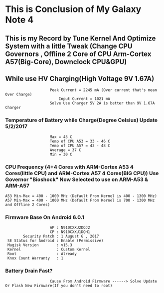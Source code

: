 ﻿# This is Conclusion of My Galaxy Note 4 


## This is my Record by Tune Kernel And Optimize System with a little Tweak (Change CPU Governors , Offline 2 Core of CPU Arm-Cortex A57(Big-Core), Downclock CPU&GPU)


## While use **HV Charging**(High Voltage 9V 1.67A) 
					    Peak Current = 2245 mA (Over current that's mean Over Charge) 
				            Input Current = 1021 mA
						Solve Use Charger 5V 2A is better than 9V 1.67A Charger

### Temperature of Battery while Charge(Degree Celsius) Update 5/2/2017
					    Max = 43 C 
					    Temp of CPU A53 = 33 - 46 C 
					    Temp of CPU A57 = 43 - 48 C
					    Average = 37 C
					    Min = 30 C


### CPU Frequency (4+4 Cores with **ARM-Cortex A53 4 Cores**(little CPU) and **ARM-Cortex A57 4 Cores**(BIG CPU)) Use Governor **"Bioshock"** Now Selected to use on ARM-A53 & ARM-A57  
	A53 Min-Max = 400 - 1000 MHz (Default From Kernel is 400 - 1300 MHz)
	A57 Min-Max = 400 - 1000 MHz (Default From Kernel is 700 - 1300 MHz and Offline 2 Cores)

### Firmware Base On Android 6.0.1 
						AP : N910CXXU2DQJ2
						CP : N910CXXU1DQH1
			Security Patch : 1 August G , 2017
	 SE Status for Android : Enable (Permissive)
	 Magisk Version 	   : v15.3
	 Kernel				   : Custom Kernel 
	 Root				   : Already
	 Knox Count Warranty   : 1

### Battery Drain Fast? 
						Cause From Android Firmware ------> Solve Update Or Flash New Firmware(If you don't need to root)